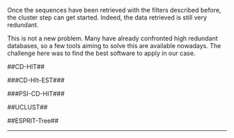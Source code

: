 Once the sequences have been retrieved with the filters described before, the cluster step can get started. Indeed, the data retrieved is still very redundant. 

This is not a new problem. Many have already confronted high redundant databases, so a few tools aiming to solve this are available nowadays. The challenge here was to find the best software to apply in our case.

##CD-HIT##

###CD-HIt-EST###

###PSI-CD-HIT###

##UCLUST##

##ESPRIT-Tree##

---

[^Cai]: Cai, Y., & Sun, Y. (2011). ESPRIT-Tree: Hierarchical clustering analysis of millions of 16S rRNA pyrosequences in quasilinear computational time. Nucleic Acids Research, 39(14), 1–10. http://doi.org/10.1093/nar/gkr349

[^Kim]: Kim, M., Lee, K.-H., Yoon, S.-W., Kim, B.-S., Chun, J., & Yi, H. (2013). Analytical Tools and Databases for Metagenomics in the Next-Generation Sequencing Era. Genomics & Informatics, 11(3), 102–113.

[^Edgar]: Edgar, R. C. (2010). Search and clustering orders of magnitude faster than BLAST. Bioinformatics, 26(19), 2460–2461. http://doi.org/10.1093/bioinformatics/btq461

[^Fu]: Fu, L., Niu, B., Zhu, Z., Wu, S., & Li, W. (2012). CD-HIT: Accelerated for clustering the next-generation sequencing data. Bioinformatics, 28(23), 3150–3152. http://doi.org/10.1093/bioinformatics/bts565

[^Quarst]: Quast, C., Pruesse, E., Yilmaz, P., Gerken, J., Schweer, T., Glo, F. O., & Yarza, P. (2013). The SILVA ribosomal RNA gene database project : improved data processing and web-based tools. Nucleic Acids Research, 41(November 2012), 590–596. http://doi.org/10.1093/nar/gks1219